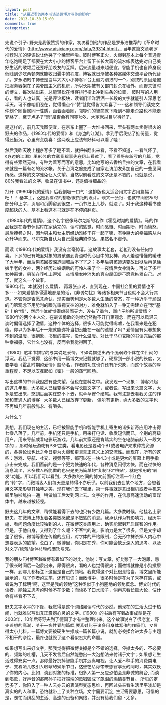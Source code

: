 ```yaml
---
layout: post
title: "从最近看的两本书谈谈微博对写作的影响"
date: 2013-10-30 15:00
comments: true
categories: 
---
```

先说个引子: 野夫是我很赞赏的作家，初次看到他的作品是罗永浩推荐的《革命时代的爱情》（http://www.aisixiang.com/data/39314.html）， 当年这篇文章老罗推荐时加的评语说让他哭了个稀里哗啦。彼时博客正火，火爆到基本上每个普通青年吃饱喝足了都要在大大小小的博客平台上留下长长大篇的流水帐表达完对自己美好生活的歌颂后还要呼朋唤友的互踩。后来流量越来越便宜，智能手机也自降身段低贱到少吃两顿肉就能收归囊中的程度，博客就日渐被各种富媒体交流平台所代替了。罗永浩的牛博便是当年大大小小博客平台上最为别致的一个，别致的原因是他把服务器架在了美帝国主义的机房，所以长期被有关部门封杀在墙外，而野夫彼时的博文，每次贴出来，总能轻松在博客排行榜上冲到头条的位置， 彼时写的人用心，看的人也认真，光是评论板块，读者们洋洋洒洒一长段的文字就能引人深思老半天。可不像咱们现在，觉得懒点个“赞”就觉得皆大欢喜了----这和领导们读完文件划个圈当属同一性质，画着画着圈，领导们的智商就下降到不能走歪路也不能走邪路了，至于点多了“赞”是否会有同等功效，大家就拭目以待好了。    


是这样的，前几天我图便宜，在京东上圈了一大堆书回来，里头有两本卖得很火的野夫的作品，《1980年代的爱情》和《身边的江湖》。拿到手后我掂了掂份量，觉得还挺沉，心里有点窃喜：这两晚上应该有好料可以看了哇！   

然后我昨天晚上程序写多了睡不着，就把书翻出来看，不看不知道，一看气坏了。《身边的江湖》里80%的文章我都事先在网上看过了，看了看野夫新写的几篇，觉得有些索然无味，有种为着写而写的意思。比如他写的去香格里拉的文章，在我看来就是一篇有名的流水帐。关于台湾之旅变成了自家走访朋友外加自己的一些见闻所感。这样的文字难免让人失望。当然以前看过的文字还是不错的，也就是说，80%我看过的文字，收录在该书中，还是值得细品的。    


打开《1980年代的爱情》后我倒吸一口气：这排版也太适合用文字占用篇幅了吧！？ 基本上，这是我看过的排版很费纸的设计。硕大一张纸，也就中间很窄的部分印上字，页眉和页脚留到很空，一页书扫上几秒，就没了。对于我这种看书速度超快的人，基本上看这本书就是在不停的翻页。   

《1980年代的爱情》，这个名字很像马尔克斯的名作《霍乱时期的爱情》。马的作品我是在春节休假时在家读完的，读时的感觉，时而感慨、时而期盼、时而愤怒、最后掩卷之时，因为男主和女主历经劫难终于在一起了嘛，有种巨大的幸福感从内心升华而来。马尔克斯自认为自己最经典的作品，果然名不虚传。    

而读《1980年代的爱情》我没有丝毫惊喜。这故事太老套，老套到没有任何惊喜。下乡的已有城里对象的男孩遇到青涩时代心目中的女神，两人羞涩懵懂的暧昧了大半年，而后男孩回校深造回城后不了了之；多年后男孩遭遇变故出狱后再见徐娘半老的女神，两个经历过婚姻后的可怜人来了个一夜情后女神消失；再过了多年女神离世，男孩在葬礼上得知一夜情后女神消失的真实原因是不愿意拖累自己。对了，就这么一个故事。    
1980年代，本就没什么爱情， 再嚣张点说，直到现在，中国社会里的爱情也不多----如果爱情多得遍地都是的话，《非诚勿扰》等诸多相亲节目也就不会大行其道。不管你是否愿意承认，现实而势利是大多数人生活的常态，在一种近乎于顽固的门第观念下用势利的眼光审视交往的对方，难免就陷入了一种无需建立在“爱”基础上的“情”，然后个体就觉得虚弱而无力，没有了勇气，哪门子的所谓爱情？1980年的两个主人公，在最该勇敢的时候仍然抛不开门第观念，而在可以风轻云淡时偏偏选择了激情，这种个体的选择，很多人可能觉得唏嘘，在我看来是在犯傻。你以为多年后干一炮就能弥补当初没能在一起的遗憾了吗？爱情里有买春想象不到的温暖，很抱歉，书里的描写，没什么温暖。对比于马尔克斯的书读完后的那种幸福感，它什么也没有，反而令我觉得困了。        

《1980》这本书描写的与其说是爱情，不如说描述出两个脆弱的个体在尘世间的浮沉。我私下觉得，这部书用一篇博文来记载就够了，硬撑到一部小说的长度，又要学着《霍乱时期的爱情》般命名，作者的功底也许还有所欠缺，而这个故事的厚重程度，不足以支撑起如《霍》一般的荡气回肠。


写出这样的书评我固然有些失望，但也在意料之中。我发现一个现象： 博客兴起的这几年里，大多数人已经变得不会写长篇文字了，或者说，写出来长篇文字，大多是憋出来，憋到后面实在憋不下去，就草草安个结尾。我有注意去看我关注的作家和普通人的博客，大多数人已经放弃了更新， 偶尔有更新，绝大多数的文字也不再如几年前般隽永、有嚼头。

为什么？

我想，我们现在的生活，已经被智能手机和智能手机上寄生的诸多新奇应用冲击得七零八落了。几年前，手机还只是手机，用来打电话、收发短信而已，个别的高级用户，用来导航或看电影玩游戏。几年前大家还是肯踏实的坐在电脑前敲入一段文字的 ，那时候玩游戏有PSP之类，看电影还是要动个BT或者电驴来求种找资源的，各类论坛也比之今日更为火爆和更具真正意义上的交流性。而现在，所有的这些：游戏、导航、社交、视频等等，都可以在一块4.3寸或是更大的屏幕上用手指点击来完成。我们面前的是一个更为快速的年代，各种消息闪得太快，而在过快的消息流里，大多数人所能做的也只是更为简单的“复制”和“粘贴”，就是常用的“转发”功能。所以我们可以看到，大多数的空间的博文前面标注着一个红色的“转”字，而微博达人们每天更是转得不亦乐乎。以前我们去到某个地方，会想着用文字来形容其独特之美，现在我们去了哪里，第一件事就是拿出相机或者手机来噼里啪啦乱拍一通，稍做加工后发到网上去。文字的作用，在信息高速流动的富媒体中，越来越被轻视。   


野夫这几年的文章，稍微能看得下去的也只有少数几篇。大多数时候，他挂名土家野夫，在微博上转发着各类敏感或是不敏感的消息。我承认作为有影响力、经历牛逼、看问题角度比较独到的人，在微博这类应用上，确实能起到开启民智的作用。但是，于他自身，又得到了什么呢？不客气的说，影响力是大了很多，但是文字却差了很多。微博等重在传输的应用，对字体的严格限制，会无形中抹杀掉人内心中想要表达的欲望。说白了，微博里，你只是在秀，你可能会缺乏深入的思考、以及对文字/段落/总体格局的细致考究。

我的朋友F对博客和微博有着如下的对比，他说：写文章，好比憋了一大泡尿，憋了很长时间后一泡尿出来，尿得很爽，看的人也觉得很爽；而微博就像是小狗撒尿一样，到哪儿都标注下这里是自己的领地。我觉得这个对比很是恰当，博文里所能展示的，除了作者的文笔，还有见识；而微博中，很多时候是在为了秀存在感，或者说为了标明“啊，这里是我的领地”这种类似于小狗圈地的领地概念。博文时代的读者，能独立思考的时候不在少数；而读多了口水段子，倘再来看长篇大论，估计会有些看不下去。

野夫文字水平的下降，我觉得是这个网络阅读时代的必然。他现在的生活太过于热闹，也就难以写出真正震撼心灵的文字。《1980》的书后有写到故事成型是在2003年，10年后等野夫到了德国了才有空整理出来。这个故事说白了很老套，野夫设想的高潮，关于一夜性爱的篇幅,要真对比于诸多用身体写作的作家们，又显得太小儿科。一篇博文要被硬生生撑成一篇长篇小说，就势必被揉合进太多与主题不相干的杂烩，最终也就毁了这个看似宏大的命题。


如果想写出来好文字，那我觉得把微博关掉是个不错的选择，停掉太多的、不必要的、频繁的吐槽，几天不发言后自然能憋出一大泡想法来付诸于文字；如果想让生活过得充实一点，那你最好扔掉智能手机并远离电视，让人爱不释手的消费类电子、变着法儿吸引人眼球的娱乐节目，这些在给你带来感官享受的同时，其实奴役了你的内心。比如，谈到对象的标准，很多人第一反应恐怕会是非诚的舞台, 而谈到唱歌，好声音的那帮孙子把好端端的歌唱毁成了飙泪的煽情类节目。 所见的定势多了，你陷入了一种人云亦云的表演型变态思维，再回过头来看生活里平淡却是真实的的人和事，恐怕就带上了某种立场。文字需要沉淀, 生活需要静思，可惜的是，匆忙而纷乱的生活、高速的设备和网络，并没有给我们留下太多。
